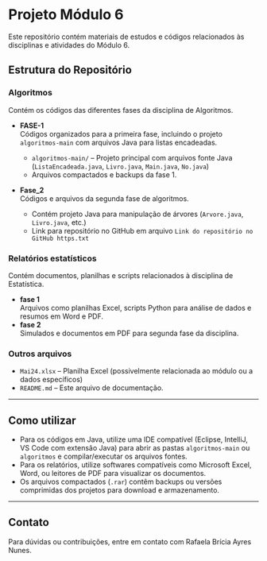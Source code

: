# Projeto Módulo 6

Este repositório contém materiais de estudos e códigos relacionados às disciplinas e atividades do Módulo 6.

## Estrutura do Repositório

### Algoritmos

Contém os códigos das diferentes fases da disciplina de Algoritmos.

- **FASE-1**  
  Códigos organizados para a primeira fase, incluindo o projeto `algoritmos-main` com arquivos Java para listas encadeadas.  
  - `algoritmos-main/` – Projeto principal com arquivos fonte Java (`ListaEncadeada.java`, `Livro.java`, `Main.java`, `No.java`)  
  - Arquivos compactados e backups da fase 1.

- **Fase_2**  
  Códigos e arquivos da segunda fase de algoritmos.  
  - Contém projeto Java para manipulação de árvores (`Arvore.java`, `Livro.java`, etc.)  
  - Link para repositório no GitHub em arquivo `Link do repositório no GitHub https.txt`

### Relatórios estatísticos

Contém documentos, planilhas e scripts relacionados à disciplina de Estatística.

- **fase 1**  
  Arquivos como planilhas Excel, scripts Python para análise de dados e resumos em Word e PDF.  
- **fase 2**  
  Simulados e documentos em PDF para segunda fase da disciplina.  

### Outros arquivos

- `Mai24.xlsx` – Planilha Excel (possivelmente relacionada ao módulo ou a dados específicos)
- `README.md` – Este arquivo de documentação.

---

## Como utilizar

- Para os códigos em Java, utilize uma IDE compatível (Eclipse, IntelliJ, VS Code com extensão Java) para abrir as pastas `algoritmos-main` ou `algoritmos` e compilar/executar os arquivos fontes.
- Para os relatórios, utilize softwares compatíveis como Microsoft Excel, Word, ou leitores de PDF para visualizar os documentos.
- Os arquivos compactados (`.rar`) contêm backups ou versões comprimidas dos projetos para download e armazenamento.

---

## Contato

Para dúvidas ou contribuições, entre em contato com Rafaela Brícia Ayres Nunes.

